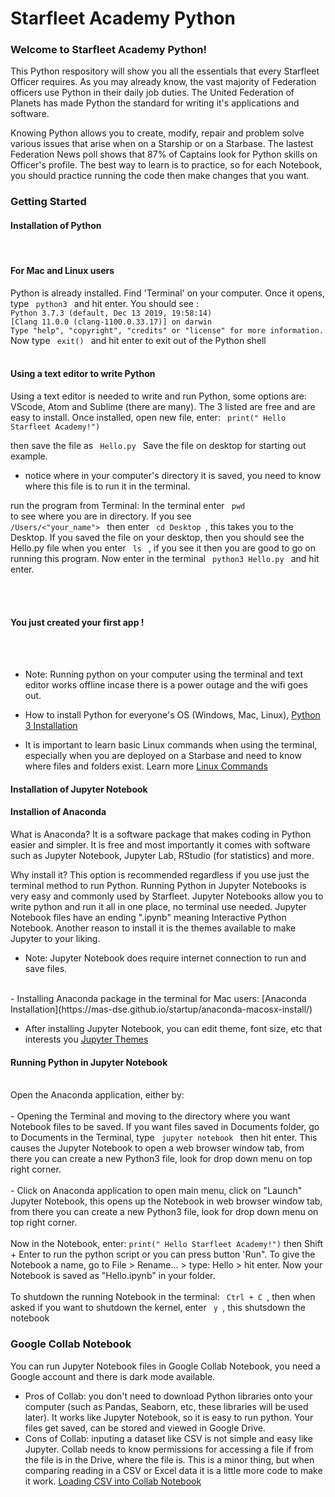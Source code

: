 
# Starfleet Academy Python 

### Welcome to Starfleet Academy Python! 

This Python respository will show you all the essentials that every Starfleet Officer requires. As you may already know, the vast majority of Federation officers use Python in their daily job duties. The United Federation of Planets has made Python the standard for writing it's applications and software. 

Knowing Python allows you to create, modify, repair and problem solve various issues that arise when on a Starship or on a Starbase. The lastest Federation News poll shows that 87% of Captains look for Python skills on Officer's profile. The best way to learn is to practice, so for each Notebook, you should practice running the code then make changes that you want.


### Getting Started

#### Installation of Python 
<br>
<h4> For Mac and Linux users </h4> Python is already installed. Find 'Terminal' on your computer. Once it opens, type <code> python3 </code> and hit enter. 
You should see :
<code>
Python 3.7.3 (default, Dec 13 2019, 19:58:14) 
[Clang 11.0.0 (clang-1100.0.33.17)] on darwin
Type "help", "copyright", "credits" or "license" for more information.
</code> 
Now type <code> exit() </code> and hit enter to exit out of the Python shell
<br>
<br>
<h4> Using a text editor to write Python </h4>
Using a text editor is needed to write and run Python, some options are: VScode, Atom and Sublime (there are many). The 3 listed are free and are easy to install. Once installed, open new file, enter: 
<code> print(" Hello Starfleet Academy!") </code>

then save the file as <code> Hello.py </code> 
Save the file on desktop for starting out example.
- notice where in your computer's directory it is saved, you need to know where this file is to run it in the terminal.

run the program from Terminal: 
In the terminal enter <code> pwd </code> to see where you are in directory. If you see <code> /Users/<"your_name"> </code> then enter <code> cd Desktop </code>, this takes you to the Desktop. 
If you saved the file on your desktop, then you should see the Hello.py file when you enter <code> ls </code> , if you see it then you are good to go on running this program. Now enter in the terminal  <code> python3 Hello.py </code> and hit enter.

<br>
<br>
<h4> You just created your first app ! </h4>
<br>


<br>

- Note: Running python on your computer using the terminal and text editor works offline incase there is a power outage and the wifi goes out.

- How to install Python for everyone's OS (Windows, Mac, Linux), [Python 3 Installation](https://realpython.com/installing-python/) 

- It is important to learn basic Linux commands when using the terminal, especially when you are deployed on a Starbase and need to know where files and folders exist. Learn more [Linux Commands](https://www.hostinger.com/tutorials/linux-commands)

#### Installation of Jupyter Notebook 

<h4> Installion of Anaconda </h4>

What is Anaconda? It is a software package that makes coding in Python easier and simpler. It is free and most importantly it comes with software such as Jupyter Notebook, Jupyter Lab, RStudio (for statistics) and more.

Why install it? This option is recommended regardless if you use just the terminal method to run Python. Running Python in Jupyter Notebooks is very easy and commonly used by Starfleet. Jupyter Notebooks allow you to write python and run it all in one place, no terminal use needed. Jupyter Notebook files have an ending ".ipynb" meaning Interactive Python Notebook. Another reason to install it is the themes available to make Jupyter to your liking. 
<br>
- Note: Jupyter Notebook does require internet connection to run and save files. 
<br>
- Installing Anaconda package in the terminal for Mac users: [Anaconda Installation](https://mas-dse.github.io/startup/anaconda-macosx-install/)

- After installing Jupyter Notebook, you can edit theme, font size, etc that interests you [Jupyter Themes](https://github.com/dunovank/jupyter-themes)

<h4> Running Python in Jupyter Notebook </h4>
<br>
Open the Anaconda application, either by:
<br>
<br>
- Opening the Terminal and moving to the directory where you want Notebook files to be saved. If you want files saved in Documents folder, go to Documents in the Terminal, type <code> jupyter notebook </code> then hit enter. This causes the Jupyter Notebook to open a web browser window tab, from there you can create a new Python3 file, look for drop down menu on top right corner. 
<br>
<br>
- Click on Anaconda application to open main menu, click on "Launch" Jupyter Notebook, this opens up the Notebook in web browser window tab, from there you can create a new Python3 file, look for drop down menu on top right corner. 
<br>
<br>
Now in the Notebook, enter:  <code>print(" Hello Starfleet Academy!")</code> then Shift + Enter to run the python script or you can press button 'Run". To give the Notebook a name, go to File > Rename... > type: Hello > hit enter. Now your Notebook is saved as "Hello.ipynb" in your folder.
<br>
<br>
To shutdown the running Notebook in the terminal: <code> Ctrl + C </code>, then when asked if you want to shutdown the kernel, enter <code> y </code>, this shutsdown the notebook 

### Google Collab Notebook

You can run Jupyter Notebook files in Google Collab Notebook, you need a Google account and there is dark mode available. 

- Pros of Collab: you don't need to download Python libraries onto your computer (such as Pandas, Seaborn, etc, these libraries will be used later). It works like Jupyter Notebook, so it is easy to run python. Your files get saved, can be stored and viewed in Google Drive.
- Cons of Collab: inputing a dataset like CSV is not simple and easy like Jupyter. Collab needs to know permissions for accessing a file if from the file is in the Drive, where the file is. This is a minor thing, but when comparing reading in a CSV or Excel data it is a little more code to make it work. 
[Loading CSV into Collab Notebook](https://towardsdatascience.com/3-ways-to-load-csv-files-into-colab-7c14fcbdcb92?gi=71d62d1e9ff5)


```python

```
